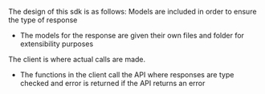 The design of this sdk is as follows:
Models are included in order to ensure the type of response
- The models for the response are given their own files and folder for extensibility purposes

The client is where actual calls are made.
- The functions in the client call the API where responses are type checked and error is returned if the API returns an error
